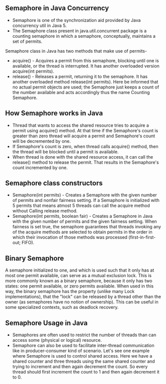## Semaphore in Java Concurrency
* Semaphore is one of the synchronization aid provided by Java concurrency util in Java 5.
* The Semaphore class present in java.util.concurrent package is a counting semaphore in which a semaphore, conceptually, maintains a set of permits.

Semaphore class in Java has two methods that make use of permits-
* acquire() - Acquires a permit from this semaphore, blocking until one is available, or the thread is interrupted. It has another overloaded version acquire(int permits).
* release() - Releases a permit, returning it to the semaphore. It has another overloaded method release(int permits).
Here be informed that no actual permit objects are used; the Semaphore just keeps a count of the number available and acts accordingly thus the name Counting Semaphore.

## How Semaphore works in Java
* Thread that wants to access the shared resource tries to acquire a permit using acquire() method. At that time if the Semaphore's count is greater than zero thread will acquire a permit and Semaphore's count will be decremented by one.
* If Semaphore's count is zero, when thread calls acquire() method, then the thread will be blocked until a permit is available.
* When thread is done with the shared resource access, it can call the release() method to release the permit. That results in the Semaphore's count incremented by one.

## Semaphore class constructors

* Semaphore(int permits) - Creates a Semaphore with the given number of permits and nonfair fairness setting.
If a Semaphore is initialized with 5 permits that means atmost 5 threads can call the acquire method without Calling release method.
* Semaphore(int permits, boolean fair) - Creates a Semaphore in Java with the given number of permits and the given fairness setting.
When fairness is set true, the semaphore guarantees that threads invoking any of the acquire methods are selected to obtain permits in the order in which their invocation of those methods was processed (first-in-first-out; FIFO).

## Binary Semaphore
A semaphore initialized to one, and which is used such that it only has at most one permit available, can serve as a mutual exclusion lock. This is more commonly known as a binary semaphore, because it only has two states: one permit available, or zero permits available. When used in this way, the binary semaphore has the property (unlike many Lock implementations), that the "lock" can be released by a thread other than the owner (as semaphores have no notion of ownership). This can be useful in some specialized contexts, such as deadlock recovery.

## Semaphore Usage in Java
* Semaphores are often used to restrict the number of threads than can access some (physical or logical) resource.
* Semaphore can also be used to facilitate inter-thread communication like in producer-consumer kind of scenario.
Let's see one example where Semaphore is used to control shared access. Here we have a shared counter and three threads using the same shared counter and trying to increment and then again decrement the count. So every thread should first increment the count to 1 and then again decrement it to 0.
